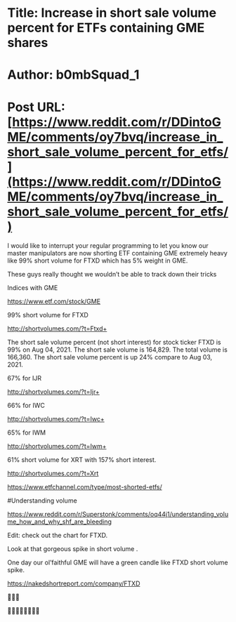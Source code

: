 # Title: Increase in short sale volume percent for ETFs containing GME shares
# Author: b0mbSquad_1
# Post URL: [https://www.reddit.com/r/DDintoGME/comments/oy7bvq/increase_in_short_sale_volume_percent_for_etfs/](https://www.reddit.com/r/DDintoGME/comments/oy7bvq/increase_in_short_sale_volume_percent_for_etfs/)


I would like to interrupt your regular programming to let you know our master manipulators are now shorting ETF containing GME extremely heavy like 99% short volume for FTXD which has 5% weight in GME.

These guys really thought we wouldn’t be able to track down their tricks

Indices with GME

https://www.etf.com/stock/GME

99% short volume for FTXD

http://shortvolumes.com/?t=Ftxd+

The short sale volume percent (not short interest) for stock ticker FTXD is 99% on Aug 04, 2021. The short sale volume is 164,829. The total volume is 166,360. The short sale volume percent is up 24% compare to Aug 03, 2021.

67% for IJR

http://shortvolumes.com/?t=Ijr+

66% for IWC

http://shortvolumes.com/?t=Iwc+


65% for IWM

http://shortvolumes.com/?t=Iwm+


61% short volume for XRT with 157% short interest.

http://shortvolumes.com/?t=Xrt

https://www.etfchannel.com/type/most-shorted-etfs/

#Understanding volume 

https://www.reddit.com/r/Superstonk/comments/oq44j1/understanding_volume_how_and_why_shf_are_bleeding

Edit: check out the chart for FTXD. 

Look at that gorgeous spike in short volume . 

One day our ol’faithful GME will have a green candle like FTXD short volume spike.

https://nakedshortreport.com/company/FTXD

🦍🦍🦍

💪💪🚀🚀💎💎🙌🙌